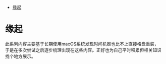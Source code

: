 <!--ts-->
* [缘起](#缘起)

<!-- Created by https://github.com/ekalinin/github-markdown-toc -->
<!-- Added by: runner, at: Sat Oct  1 15:32:54 UTC 2022 -->

<!--te-->
# 缘起

此系列内容主要基于长期使用macOS系统发现时间机器也比不上直接格盘重装，于是在多次尝试之后逐步梳理出现在这些内容。正好也为自己平时积累但相关知识找个地方展示。